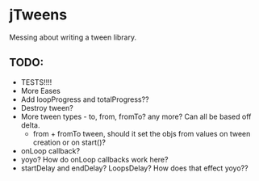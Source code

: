 # jTweens

Messing about writing a tween library.


## TODO:
 + TESTS!!!!
 + More Eases
 + Add loopProgress and totalProgress??
 + Destroy tween?
 + More tween types - to, from, fromTo? any more? Can all be based off delta.
    + from + fromTo tween, should it set the objs from values on tween creation or on start()?
 + onLoop callback?
 + yoyo? How do onLoop callbacks work here?
 + startDelay and endDelay? LoopsDelay? How does that effect yoyo??